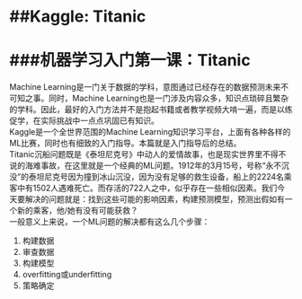 ##Kaggle: Titanic
===
###机器学习入门第一课：Titanic
=
Machine Learning是一门关于数据的学科，意图通过已经存在的数据预测未来不可知之事。同时，Machine Learning也是一门涉及内容众多，知识点琐碎且繁杂的学科。因此，最好的入门方法并不是抱起书籍或者教学视频大啃一遍，而是以练促学，在实际挑战中一点点巩固已有知识。<br>
Kaggle是一个全世界范围的Machine Learning知识学习平台，上面有各种各样的ML比赛，同时也有细致的入门指导。本篇就是入门指导后的总结。<br>
Titanic沉船问题既是《泰坦尼克号》中动人的爱情故事，也是现实世界里不得不说的海难事故，在这里就是一个经典的ML问题。1912年的3月15号，号称“永不沉没”的泰坦尼克号因为撞到冰山沉没，因为没有足够的救生设备，船上的2224名乘客中有1502人遇难死亡。而存活的722人之中，似乎存在一些相似因素。我们今天要解决的问题就是：找到这些可能的影响因素，构建预测模型，预测出假如有一个新的乘客，他/她有没有可能获救？<br>
一般意义上来说，一个ML问题的解决都有这么几个步骤：<br>
1. 构建数据
2. 审查数据
3. 构建模型
4. overfitting或underfitting
5. 策略确定
